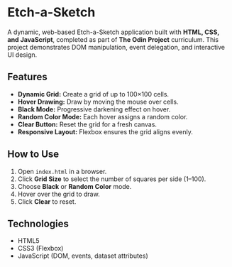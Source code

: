 # Etch-a-Sketch

A dynamic, web-based Etch-a-Sketch application built with **HTML, CSS, and JavaScript**, completed as part of **The Odin Project** curriculum. This project demonstrates DOM manipulation, event delegation, and interactive UI design.

## Features

- **Dynamic Grid:** Create a grid of up to 100×100 cells.
- **Hover Drawing:** Draw by moving the mouse over cells.
- **Black Mode:** Progressive darkening effect on hover.
- **Random Color Mode:** Each hover assigns a random color.
- **Clear Button:** Reset the grid for a fresh canvas.
- **Responsive Layout:** Flexbox ensures the grid aligns evenly.

## How to Use

1. Open `index.html` in a browser.
2. Click **Grid Size** to select the number of squares per side (1–100).
3. Choose **Black** or **Random Color** mode.
4. Hover over the grid to draw.
5. Click **Clear** to reset.

## Technologies

- HTML5
- CSS3 (Flexbox)
- JavaScript (DOM, events, dataset attributes)
